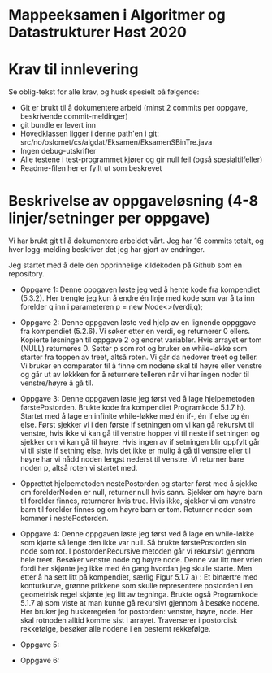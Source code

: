 # Mappeeksamen i Algoritmer og Datastrukturer Høst 2020

# Krav til innlevering

Se oblig-tekst for alle krav, og husk spesielt på følgende:

* Git er brukt til å dokumentere arbeid (minst 2 commits per oppgave, beskrivende commit-meldinger)	
* git bundle er levert inn
* Hovedklassen ligger i denne path'en i git: src/no/oslomet/cs/algdat/Eksamen/EksamenSBinTre.java
* Ingen debug-utskrifter
* Alle testene i test-programmet kjører og gir null feil (også spesialtilfeller)
* Readme-filen her er fyllt ut som beskrevet


# Beskrivelse av oppgaveløsning (4-8 linjer/setninger per oppgave)

Vi har brukt git til å dokumentere arbeidet vårt. Jeg har 16 commits totalt, og hver logg-melding beskriver det jeg har gjort av endringer.

Jeg startet med å dele den opprinnelige kildekoden på Github som en repository.

* Oppgave 1: Denne oppgaven løste jeg ved å hente kode fra kompendiet (5.3.2). Her trengte jeg kun å endre én linje med
kode som var å ta inn forelder q inn i parameteren p = new Node<>(verdi,q);

* Oppgave 2: Denne oppgaven løste ved hjelp av en lignende oppggave fra kompendiet (5.2.6). Vi søker etter en verdi, 
og returnerer 0 ellers. Kopierte løsningen til oppgave 2 og endret variabler. Hvis arrayet er tom (NULL) returneres 0.
Setter p som rot og bruker en while-løkke som starter fra toppen av treet, altså roten. Vi går da nedover treet og 
teller. Vi bruker en comparator til å finne om nodene skal til høyre eller venstre og går ut av løkkken for å
returnere telleren når vi har ingen noder til venstre/høyre å gå til.

* Oppgave 3: Denne oppgaven løste jeg først ved å lage hjelpemetoden førstePostorden. Brukte kode fra kompendiet 
Programkode 5.1.7 h). Startet med å lage en infinite while-løkke med én if-, én if else og én else. Først sjekker
vi i den første if setningen om vi kan gå rekursivt til venstre, hvis ikke vi kan gå til venstre hopper vi til neste
if setningen og sjekker om vi kan gå til høyre. Hvis ingen av if setningen blir oppfylt går vi til siste if
setning else, hvis det ikke er mulig å gå til venstre eller til høyre har vi nådd noden lengst nederst til venstre. Vi
returner bare noden p, altså roten vi startet med.

* Opprettet hjelpemetoden nestePostorden og starter først med å sjekke om forelderNoden er null, returner null 
hvis sann. Sjekker om høyre barn til forelder finnes, returnerer hvis true. Hvis ikke, sjekker vi om venstre barn til 
forelder finnes og om høyre barn er tom. Returner noden som kommer i nestePostorden.

* Oppgave 4: Denne oppgaven løste jeg først ved å lage en while-løkke som kjørte så lenge den ikke var null. Så brukte
førstePostorden sin node som rot. I postordenRecursive metoden går vi rekursivt gjennom hele treet. Besøker venstre node
og høyre node. Denne var litt mer vrien fordi her skjønte jeg ikke med én gang hvordan jeg skulle starte. Men etter å 
ha sett litt på kompendiet, særlig Figur 5.1.7 a) : Et binærtre med konturkurve, grønne prikkene som skulle 
representere postorden i en geometrisk regel skjønte jeg litt av tegninga. Brukte også Programkode 5.1.7 a) som viste
at man kunne gå rekursivt gjennom å besøke nodene. Her bruker jeg huskeregelen for postorden: venstre, høyre, node. 
Her skal rotnoden alltid komme sist i arrayet. Traverserer i postordisk rekkefølge, besøker alle nodene i en bestemt 
rekkefølge.
                                                                                                  

* Oppgave 5:

* Oppgave 6: